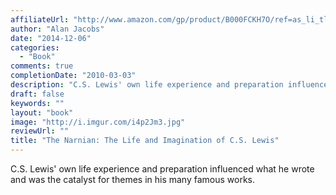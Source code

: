 ```yaml
---
affiliateUrl: "http://www.amazon.com/gp/product/B000FCKH7O/ref=as_li_tl?ie=UTF8&camp=1789&creative=390957&creativeASIN=B000FCKH7O&linkCode=as2&tag=jaktre-20&linkId=4RXT2UAZFM7WY23H"
author: "Alan Jacobs"
date: "2014-12-06"
categories:
  - "Book"
comments: true
completionDate: "2010-03-03"
description: "C.S. Lewis' own life experience and preparation influenced what he wrote and was the catalyst for themes in his many famous works. "
draft: false
keywords: ""
layout: "book"
image: "http://i.imgur.com/i4p2Jm3.jpg"
reviewUrl: ""
title: "The Narnian: The Life and Imagination of C.S. Lewis"
---
```


C.S. Lewis' own life experience and preparation influenced what he wrote and was the catalyst for themes in his many famous works. 
